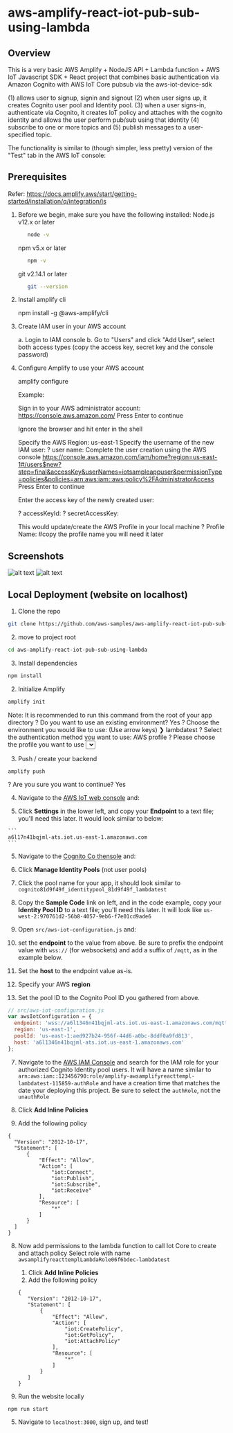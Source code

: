 # aws-amplify-react-iot-pub-sub-using-lambda

## Overview

This is a very basic AWS Amplify + NodeJS API + Lambda function + AWS IoT Javascript SDK + React project that combines basic authentication via Amazon Cognito with AWS IoT Core pubsub via the aws-iot-device-sdk

(1) allows user to signup, signin and signout
(2) when user signs up, it creates Cognito user pool and Identity pool.
(3) when a user signs-in, authenticate via Cognito, it creates IoT policy and attaches with the cognito identity and allows the user perform pub/sub using that identity
(4) subscribe to one or more topics and 
(5) publish messages to a user-specified topic. 

The functionality is similar to (though simpler, less pretty) version of the "Test" tab in the AWS IoT console:
 
## Prerequisites

Refer: https://docs.amplify.aws/start/getting-started/installation/q/integration/js

1. Before we begin, make sure you have the following installed:
   Node.js v12.x or later

      ```sh
         node -v
      ```
   npm v5.x or later

      ```sh
         npm -v
      ```
   git v2.14.1 or later

      ```sh
         git --version
      ```

2. Install amplify cli
    
   npm install -g @aws-amplify/cli
   
3. Create IAM user in your AWS account

   a. Login to IAM console
   b. Go to "Users" and click "Add User", select both access types (copy the access key, secret key and the console password)

4. Configure Amplify to use your AWS account

   amplify configure
   
   Example:
   
   Sign in to your AWS administrator account:
   https://console.aws.amazon.com/
   Press Enter to continue
   
   Ignore the browser and hit enter in the shell
   
   Specify the AWS Region: us-east-1
   Specify the username of the new IAM user:
   ? user name:  <iam user your created above>
   Complete the user creation using the AWS console
   https://console.aws.amazon.com/iam/home?region=us-east-1#/users$new?step=final&accessKey&userNames=iotsampleappuser&permissionType=policies&policies=arn:aws:iam::aws:policy%2FAdministratorAccess
   Press Enter to continue
   
   Enter the access key of the newly created user:
   
   ? accessKeyId:  <enter access key copied from above step>
   ? secretAccessKey:  <enter secret key copied from above step>
   
   This would update/create the AWS Profile in your local machine
   ? Profile Name:  <profile name> #copy the profile name you will need it later

 
## Screenshots

![alt text](./images/demo1.png)
![alt text](./images/demo2.png)

##  Local Deployment (website on localhost)

1. Clone the repo

  ```sh
  git clone https://github.com/aws-samples/aws-amplify-react-iot-pub-sub-using-lambda
  ```

2. move to project root

  ```sh
  cd aws-amplify-react-iot-pub-sub-using-lambda
  ```

3. Install dependencies

```sh
npm install
```

2. Initialize Amplify

  ```sh
  amplify init
  ```

Note: It is recommended to run this command from the root of your app directory
? Do you want to use an existing environment? Yes
? Choose the environment you would like to use: (Use arrow keys)
❯ lambdatest
? Select the authentication method you want to use: AWS profile
? Please choose the profile you want to use <select the profile you created above>

3. Push / create your backend

  ```
  amplify push
  ```

? Are you sure you want to continue? Yes

4. Navigate to the [AWS IoT web console](https://console.aws.amazon.com/iot/home?) and:

  1. Click **Settings** in the lower left, and copy your **Endpoint** to a text file; you'll need this later. It would look similar to below:

    ```
    a6l17n41bqjml-ats.iot.us-east-1.amazonaws.com
    ```

5. Navigate to the [Cognito Co thensole](https://console.aws.amazon.com/cognito/home?) and:

  1. Click **Manage Identity Pools** (not user pools)
  2. Click the pool name for your app, it should look similar to `cognito81d9f49f_identitypool_81d9f49f_lambdatest`
  3. Copy the **Sample Code** link on left, and in the code example, copy your **Identity Pool ID** to a text file; you'll need this later. It will look like `us-west-2:970761d2-56b8-4057-9eb6-f7e01cd9ade6`

2. Open `src/aws-iot-configuration.js` and:

  1. set the **endpoint** to the value from above. Be sure to prefix the endpoint value with `wss://` (for websockets) and add a suffix of `/mqtt`, as in the example below. 
  
  2. Set the **host** to the endpoint value as-is.
  
  3. Specify your AWS **region**

  4. Set the pool ID to the Cognito Pool ID you gathered from above. 

  ```js
  // src/aws-iot-configuration.js
  var awsIotConfiguration = {
    endpoint: 'wss://a6l1346n41bqjml-ats.iot.us-east-1.amazonaws.com/mqtt', 
    region: 'us-east-1',
    poolId: 'us-east-1:aed927b24-956f-44d6-a0bc-8ddf0a9fd813',
    host: 'a6l1346n41bqjml-ats.iot.us-east-1.amazonaws.com'
  };
  ```

7. Navigate to the [AWS IAM Console](https://console.aws.amazon.com/iam/home?#/roles) and search for the IAM role for your authorized Cognito Identity pool users. 
It will have a name similar to `arn:aws:iam::123456790:role/amplify-awsamplifyreacttempl-lambdatest-115859-authRole` and have a creation time that matches the date your deploying this project. Be sure to select the `authRole`, not the `unauthRole`

  1. Click **Add Inline Policies**
  2. Add the following policy
  ```
{
    "Version": "2012-10-17",
    "Statement": [
        {
            "Effect": "Allow",
            "Action": [
                "iot:Connect",
                "iot:Publish",
                "iot:Subscribe",
                "iot:Receive"
            ],
            "Resource": [
                "*"
            ]
        }
    ]
}
```

8. Now add permissions to the lambda function to call Iot Core to create and attach policy
Select role with name `awsamplifyreacttemplLambdaRole06f6bdec-lambdatest`

    1. Click **Add Inline Policies**
    2. Add the following policy
    ```
   {
       "Version": "2012-10-17",
       "Statement": [
           {
               "Effect": "Allow",
               "Action": [
                   "iot:CreatePolicy",
                   "iot:GetPolicy",
                   "iot:AttachPolicy"
               ],
               "Resource": [
                   "*"
               ]
           }
       ]
   }
   ```
4. Run the website locally

  ```
  npm run start
  ```

5. Navigate to `localhost:3000`, sign up, and test!
